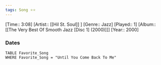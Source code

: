 ```yaml
---
tags: Song ⭐⭐ 
---
```

[Time:: 3:08]
[Artist:: [[Hil St. Soul]] ]
[Genre:: Jazz]
[Played:: 1]
[Album:: [[The Very Best Of Smooth Jazz [Disc 1] (2000)]]]
[Year:: 2000]
### Dates
````dataview
TABLE Favorite_Song
WHERE Favorite_Song = "Until You Come Back To Me"
````